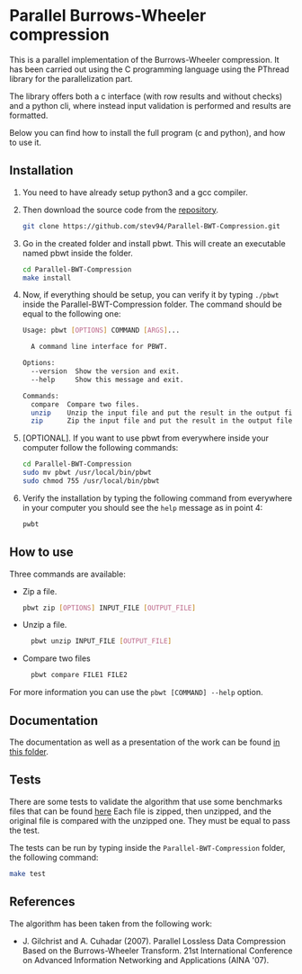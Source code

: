 # Parallel Burrows-Wheeler compression 

This is a parallel implementation of the Burrows-Wheeler compression. 
It has been carried out using the C programming language using the PThread library
for the parallelization part.

The library offers both a c interface (with row results and without checks) and
a python cli, where instead input validation is performed and results are formatted.

Below you can find how to install the full program (c and python), and how to use it.

## Installation
1. You need to have already setup python3 and a gcc compiler.

2. Then download the source code from the [repository](https://github.com/stev94/Parallel-BWT-Compression).
    ```bash
    git clone https://github.com/stev94/Parallel-BWT-Compression.git
   ```

3. Go in the created folder and install pbwt. This will create an executable 
   named pbwt inside the folder.
    ```bash
   cd Parallel-BWT-Compression
   make install 
   ```

4. Now, if everything should be setup, you can verify it by typing `./pbwt` 
   inside the Parallel-BWT-Compression folder. The command should be equal to the following one:
    ```bash
    Usage: pbwt [OPTIONS] COMMAND [ARGS]...
    
      A command line interface for PBWT.
    
    Options:
      --version  Show the version and exit.
      --help     Show this message and exit.
    
    Commands:
      compare  Compare two files.
      unzip    Unzip the input file and put the result in the output file.
      zip      Zip the input file and put the result in the output file.
   ```
   
5. [OPTIONAL]. If you want to use pbwt from everywhere inside your computer follow 
   the following commands:
   ```bash
   cd Parallel-BWT-Compression
   sudo mv pbwt /usr/local/bin/pbwt
   sudo chmod 755 /usr/local/bin/pbwt
   ```
   
6. Verify the installation by typing the following command from everywhere in your computer
   you should see the `help` message as in point 4:
    ```bash
   pwbt 
   ```


## How to use
Three commands are available:
- Zip a file.
    ```bash
    pbwt zip [OPTIONS] INPUT_FILE [OUTPUT_FILE] 
    ```
- Unzip a file.
  ```bash
    pbwt unzip INPUT_FILE [OUTPUT_FILE] 
    ```
- Compare two files
  ```bash
    pbwt compare FILE1 FILE2 
    ```

For more information you can use the `pbwt [COMMAND] --help` option.

## Documentation
The documentation as well as a presentation of the work can be found [in this folder](https://github.com/stev94/Parallel-BWT-Compression/blob/master/doc).

## Tests
There are some tests to validate the algorithm that use some benchmarks files that
can be found [here](https://github.com/stev94/Parallel-BWT-Compression/blob/master/tests/examples)
Each file is zipped, then unzipped, and the original file is compared with the unzipped one. They 
must be equal to pass the test.

The tests can be run by typing inside the `Parallel-BWT-Compression` folder, the following command:
```bash
make test
```

## References
The algorithm has been taken from the following work:
- J. Gilchrist and A. Cuhadar (2007). 
  Parallel Lossless Data Compression Based on the Burrows-Wheeler Transform.
  21st International Conference on Advanced Information Networking and Applications (AINA '07).